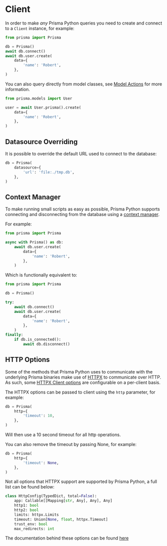 # Client

In order to make *any* Prisma Python queries you need to create and connect to a `Client` instance, for example:

```py
from prisma import Prisma

db = Prisma()
await db.connect()
await db.user.create(
    data={
        'name': 'Robert',
    },
)
```

You can also query directly from model classes, see [Model Actions](./model-actions.md) for more information.

```py
from prisma.models import User

user = await User.prisma().create(
    data={
        'name': 'Robert',
    },
)
```

## Datasource Overriding

It is possible to override the default URL used to connect to the database:

```py
db = Prisma(
    datasource={
        'url': 'file:./tmp.db',
    },
)
```

## Context Manager

To make running small scripts as easy as possible, Prisma Python supports connecting and disconnecting from the database using a [context manager](https://book.pythontips.com/en/latest/context_managers.html).

For example:

```py
from prisma import Prisma

async with Prisma() as db:
    await db.user.create(
        data={
            'name': 'Robert',
        },
    )
```

Which is functionally equivalent to:

```py
from prisma import Prisma

db = Prisma()

try:
    await db.connect()
    await db.user.create(
        data={
            'name': 'Robert',
        },
    )
finally:
    if db.is_connected():
        await db.disconnect()
```

## HTTP Options

Some of the methods that Prisma Python uses to communicate with the underlying Prisma binaries make use of [HTTPX](https://github.com/encode/httpx/) to communicate over HTTP. As such, some [HTTPX Client options](https://www.python-httpx.org/api/#client) are configurable on a per-client basis.

The HTTPX options can be passed to client using the `http` parameter, for example:

```py
db = Prisma(
    http={
        'timeout': 10,
    },
)
```

Will then use a 10 second timeout for all http operations.

You can also remove the timeout by passing None, for example:

```py
db = Prisma(
    http={
        'timeout': None,
    },
)
```

Not all options that HTTPX support are supported by Prisma Python, a full list can be found below:

```py
class HttpConfig(TypedDict, total=False):
    app: Callable[[Mapping[str, Any], Any], Any]
    http1: bool
    http2: bool
    limits: httpx.Limits
    timeout: Union[None, float, httpx.Timeout]
    trust_env: bool
    max_redirects: int
```

The documentation behind these options can be found [here](https://www.python-httpx.org/api/#client)
